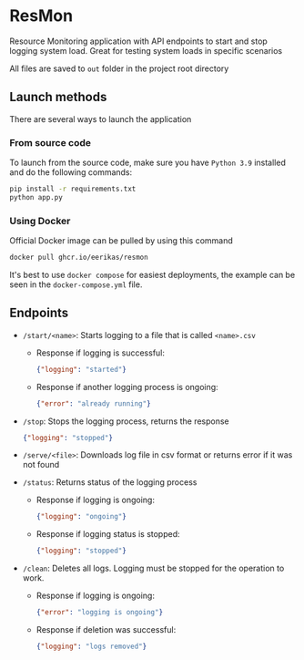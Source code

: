 # ResMon
Resource Monitoring application with API endpoints to start and stop logging system load. Great for testing system loads in specific scenarios

All files are saved to `out` folder in the project root directory
## Launch methods
There are several ways to launch the application
### From source code
To launch from the source code, make sure you have `Python 3.9` installed and do the following commands:
```bash
pip install -r requirements.txt
python app.py
```
### Using Docker
Official Docker image can be pulled by using this command
```bash
docker pull ghcr.io/eerikas/resmon
```
It's best to use `docker compose` for easiest deployments, the example can be seen in the `docker-compose.yml` file.

## Endpoints
* `/start/<name>`: Starts logging to a file that is called `<name>.csv`
  
  - Response if logging is successful:
    ```json
    {"logging": "started"}
    ```
  - Response if another logging process is ongoing:
    ```json
    {"error": "already running"}
    ```
* `/stop`: Stops the logging process, returns the response
  ```json
  {"logging": "stopped"}
  ```
* `/serve/<file>`: Downloads log file in csv format or returns error if it was not found
* `/status`: Returns status of the logging process
  -  Response if logging is ongoing:
        ```json
        {"logging": "ongoing"}
        ```
  -  Response if logging status is stopped:
        ```json
        {"logging": "stopped"}
        ```
* `/clean`: Deletes all logs. Logging must be stopped for the operation to work.
    -  Response if logging is ongoing:
        ```json
        {"error": "logging is ongoing"}
        ```
  -  Response if deletion was successful:
        ```json
        {"logging": "logs removed"}
        ```
